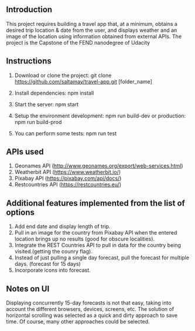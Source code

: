 ## Introduction

This project requires building a travel app that, at a minimum, obtains a desired trip location & date from the user, and displays weather and an image of the location using information obtained from external APIs.
The project is the Capstone of the FEND nanodegree of Udacity

## Instructions

1. Download or clone the project:
   git clone https://github.com/saltamay/travel-app.git [folder_name]

2. Install dependencies:  npm install

3. Start the server: npm start

4. Setup the environment development: npm run build-dev
   or production: npm run build-prod

5. You can perform some tests: npm run test

## APIs used

1. Geonames API (http://www.geonames.org/export/web-services.html) 
2. Weatherbit API (https://www.weatherbit.io/)
3. Pixabay API (https://pixabay.com/api/docs/)
4. Restcountries API (https://restcountries.eu/) 

## Additional features implemented from the list of options

1. Add end date and display length of trip. 
2. Pull in an image for the country from Pixabay API when the entered location brings up no results (good for obscure localities).
3. Integrate the REST Countries API to pull in data for the country being visited.(getting the counry flag).
4. Instead of just pulling a single day forecast, pull the forecast for multiple days. (forecast for 15 days)
5. Incorporate icons into forecast.

## Notes on UI

Displaying concurrently 15-day forecasts is not that easy, taking into account the different browsers, devices, screens, etc. The solution of horizontal scrolling was selected as a quick and dirty approach to save time. Of course, many other approaches could be selected.

